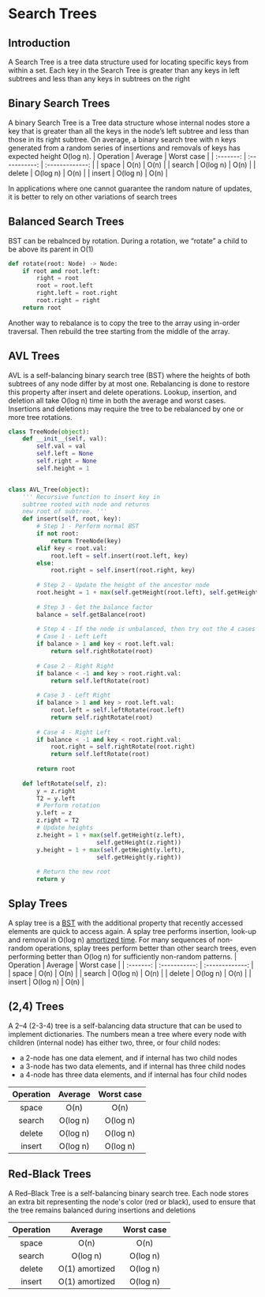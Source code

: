 # Search Trees

## Introduction
A Search Tree is a tree data structure used for locating specific keys from within a set. Each key in the Search Tree is greater than any keys in left subtrees and less than any keys in subtrees on the right

## Binary Search Trees
A binary Search Tree is a Tree data structure whose internal nodes store a key that is greater than all the keys in the node’s left subtree and less than those in its right subtree. On average, a binary search tree with n keys generated from a random series of insertions and removals of keys has expected height O(log n). 
| Operation | Average       | Worst case      |
| :-------: | :-----------: | :-------------: |
| space     | O(n)          | O(n)            |
| search    | O(log n)      | O(n)            |
| delete    | O(log n)      | O(n)            |
| insert    | O(log n)      | O(n)            |  

In applications where one cannot guarantee the random nature of updates, it is better to rely on other variations of search trees

## Balanced Search Trees
BST can be rebalnced by rotation. During a rotation, we “rotate” a child to be above its parent in O(1)
```Python
def rotate(root: Node) -> Node:
    if root and root.left:
        right = root
        root = root.left
        right.left = root.right
        root.right = right
    return root
```
Another way to rebalance is to copy the tree to the array using in-order traversal. Then rebuild the tree starting from the middle of the array.


## AVL Trees
AVL is a self-balancing binary search tree (BST) where the heights of both subtrees of any node differ by at most one. Rebalancing is done to restore this property after insert and delete operations. Lookup, insertion, and deletion all take O(log n) time in both the average and worst cases. Insertions and deletions may require the tree to be rebalanced by one or more tree rotations.
```Python
class TreeNode(object):
    def __init__(self, val):
        self.val = val
        self.left = None
        self.right = None
        self.height = 1


class AVL_Tree(object):
    ''' Recursive function to insert key in 
    subtree rooted with node and returns
    new root of subtree. '''
    def insert(self, root, key):
        # Step 1 - Perform normal BST
        if not root:
            return TreeNode(key)
        elif key < root.val:
            root.left = self.insert(root.left, key)
        else:
            root.right = self.insert(root.right, key)
 
        # Step 2 - Update the height of the ancestor node
        root.height = 1 + max(self.getHeight(root.left), self.getHeight(root.right))
 
        # Step 3 - Get the balance factor
        balance = self.getBalance(root)
 
        # Step 4 - If the node is unbalanced, then try out the 4 cases
        # Case 1 - Left Left
        if balance > 1 and key < root.left.val:
            return self.rightRotate(root)
 
        # Case 2 - Right Right
        if balance < -1 and key > root.right.val:
            return self.leftRotate(root)
 
        # Case 3 - Left Right
        if balance > 1 and key > root.left.val:
            root.left = self.leftRotate(root.left)
            return self.rightRotate(root)
 
        # Case 4 - Right Left
        if balance < -1 and key < root.right.val:
            root.right = self.rightRotate(root.right)
            return self.leftRotate(root)
 
        return root
 
    def leftRotate(self, z):
        y = z.right
        T2 = y.left
        # Perform rotation
        y.left = z
        z.right = T2
        # Update heights
        z.height = 1 + max(self.getHeight(z.left),
                         self.getHeight(z.right))
        y.height = 1 + max(self.getHeight(y.left),
                         self.getHeight(y.right))
 
        # Return the new root
        return y

```

## Splay Trees
A splay tree is a [BST](https://en.wikipedia.org/wiki/Binary_search_tree) with the additional property that recently accessed elements are quick to access again. A splay tree performs insertion, look-up and removal in O(log n) [amortized time](https://en.wikipedia.org/wiki/Amortized_analysis). For many sequences of non-random operations, splay trees perform better than other search trees, even performing better than O(log n) for sufficiently non-random patterns.
| Operation | Average       | Worst case      |
| :-------: | :-----------: | :-------------: |
| space     | O(n)          | O(n)            |
| search    | O(log n)      | O(n)            |
| delete    | O(log n)      | O(n)            |
| insert    | O(log n)      | O(n)            |  

## (2,4) Trees
A 2–4 (2-3-4) tree is a self-balancing data structure that can be used to implement dictionaries. The numbers mean a tree where every node with children (internal node) has either two, three, or four child nodes:
- a 2-node has one data element, and if internal has two child nodes  
- a 3-node has two data elements, and if internal has three child nodes  
- a 4-node has three data elements, and if internal has four child nodes 

| Operation | Average       | Worst case      |
| :-------: | :-----------: | :-------------: |
| space     | O(n)          | O(n)            |
| search    | O(log n)      | O(log n)        |
| delete    | O(log n)      | O(log n)        |
| insert    | O(log n)      | O(log n)        | 

## Red-Black Trees
A Red–Black Tree is a self-balancing binary search tree. Each node stores an extra bit representing the node's color (red or black), used to ensure that the tree remains balanced during insertions and deletions

| Operation | Average        | Worst case      |
| :-------: | :------------: | :-------------: |
| space     | O(n)           | O(n)            |
| search    | O(log n)       | O(log n)        |
| delete    | O(1) amortized | O(log n)        |
| insert    | O(1) amortized | O(log n)        | 


